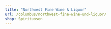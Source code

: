 ```yaml
---
title: "Northwest Fine Wine & Liquor"
url: /columbus/northwest-fine-wine-und-liquor/
shop: Spirituosen
---
```

